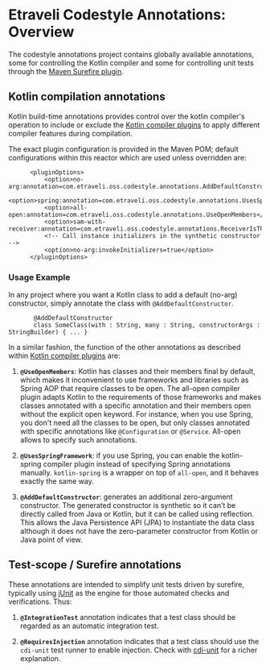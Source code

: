 # Etraveli Codestyle Annotations: Overview

The codestyle annotations project contains globally available annotations, 
some for controlling the Kotlin compiler and some for controlling unit tests through 
the [Maven Surefire plugin](http://maven.apache.org/surefire/maven-surefire-plugin/).

## Kotlin compilation annotations

Kotlin build-time annotations provides control over the kotlin compiler's operation to 
include or exclude the [Kotlin compiler plugins](https://kotlinlang.org/docs/reference/compiler-plugins.html)
to apply different compiler features during compilation.

The exact plugin configuration is provided in the Maven POM; default configurations within this reactor
which are used unless overridden are: 

          <pluginOptions>
              <option>no-arg:annotation=com.etraveli.oss.codestyle.annotations.AddDefaultConstructor</option>
              <option>spring:annotation=com.etraveli.oss.codestyle.annotations.UsesSpringFramework</option>
              <option>all-open:annotation=com.etraveli.oss.codestyle.annotations.UseOpenMembers</option>
              <option>sam-with-receiver:annotation=com.etraveli.oss.codestyle.annotations.ReceiverIsThisInSingleAbstractMethod</option>
              <!-- Call instance initializers in the synthetic constructor -->
              <option>no-arg:invokeInitializers=true</option>
          </pluginOptions> 
 
### Usage Example

In any project where you want a Kotlin class to add a default (no-arg) constructor, simply 
annotate the class with `@AddDefaultConstructor`. 

           @AddDefaultConstructor 
           class SomeClass(with : String, many : String, constructorArgs : StringBuilder) { ... }
           
In a similar fashion, the function of the other annotations as described within 
[Kotlin compiler plugins](https://kotlinlang.org/docs/reference/compiler-plugins.html) are:

1. **`@UseOpenMembers`**: Kotlin has classes and their members final by default, which makes it inconvenient to use 
   frameworks and libraries such as Spring AOP that require classes to be open. The all-open compiler plugin adapts 
   Kotlin to the requirements of those frameworks and makes classes annotated with a specific annotation and their 
   members open without the explicit open keyword. For instance, when you use Spring, you don't need all the classes 
   to be open, but only classes annotated with specific annotations like `@Configuration` or `@Service`. 
   All-open allows to specify such annotations.
   
2. **`@UsesSpringFramework`**: if you use Spring, you can enable the kotlin-spring compiler plugin 
   instead of specifying Spring annotations manually. `kotlin-spring` is a wrapper on top of `all-open`, and 
   it behaves exactly the same way.

3. **`@AddDefaultConstructor`**: generates an additional zero-argument constructor. The generated constructor is 
   synthetic so it can’t be directly called from Java or Kotlin, but it can be called using reflection.
   This allows the Java Persistence API (JPA) to instantiate the data class although it does not have the 
   zero-parameter constructor from Kotlin or Java point of view.

## Test-scope / Surefire annotations

These annotations are intended to simplify unit tests driven by surefire, typically using 
[jUnit](https://junit.org/) as the engine for those automated checks and verifications. Thus:

1. **`@IntegrationTest`** annotation indicates that a test class should be regarded as 
   an automatic integration test.

2. **`@RequiresInjection`** annotation indicates that a test class should use the `cdi-unit` 
   test runner to enable injection. Check with [cdi-unit](http://bryncooke.github.io/cdi-unit/) for 
   a richer explanation. 
 